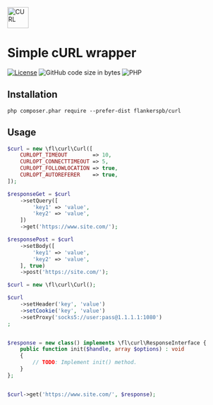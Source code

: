 <a href="https://curl.se/" target="_blank" rel="external"><img src="https://curl.se/logo/curl-logo.svg" height="48px" alt="CURL"></a>

# Simple cURL wrapper


[![License](https://img.shields.io/github/license/flankerspb/curl)](LICENSE.md)
![GitHub code size in bytes](https://img.shields.io/github/languages/code-size/flankerspb/curl)
![PHP](https://img.shields.io/badge/php-%3E%3D7.4-7377AD)


## Installation

```
php composer.phar require --prefer-dist flankerspb/curl
```


## Usage

```php
$curl = new \fl\curl\Curl([
    CURLOPT_TIMEOUT        => 10,
    CURLOPT_CONNECTTIMEOUT => 5,
    CURLOPT_FOLLOWLOCATION => true,
    CURLOPT_AUTOREFERER    => true,
]);

$responseGet = $curl
    ->setQuery([
        'key1' => 'value',
        'key2' => 'value',
    ])
    ->get('https://www.site.com/');

$responsePost = $curl
    ->setBody([
        'key1' => 'value',
        'key2' => 'value',
    ], true)
    ->post('https://site.com/');
```
```php
$curl = new \fl\curl\Curl();

$curl
    ->setHeader('key', 'value')
    ->setCookie('key', 'value')
    ->setProxy('socks5://user:pass@1.1.1.1:1080')
;


$response = new class() implements \fl\curl\ResponseInterface {
    public function init($handle, array $options) : void
    {
        // TODO: Implement init() method.
    }
};


$curl->get('https://www.site.com/', $response);
```
